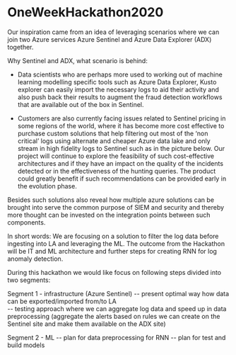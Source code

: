 # OneWeekHackathon2020

 Our inspiration came from an idea of leveraging scenarios where we can join two Azure services Azure Sentinel and Azure Data Explorer (ADX) together. 
 
 Why Sentinel and ADX, what scenario is behind: 
 
 - Data scientists who are perhaps more used to working out of machine learning modelling specific tools such as Azure Data Explorer, Kusto explorer can easily import the necessary logs to aid their activity and also push back their results to augment the fraud detection workflows that are available out of the box in Sentinel. 
 
 - Customers are also currently facing issues related to Sentinel pricing in some regions of the world, where it has become more cost effective to purchase custom solutions that help filtering out most of the ‘non critical’ logs using alternate and cheaper Azure data lake and only stream in high fidelity logs to Sentinel such as in the picture below. Our project will continue to explore the feasibility of such cost-effective architectures and if they have an impact on the quality of the incidents detected or in the effectiveness of the hunting queries. The product could greatly benefit if such recommendations can be provided early in the evolution phase. 
 
 Besides such solutions also reveal how multiple azure solutions can be brought into serve the common purpose of SIEM and security and thereby more thought can be invested on the integration points between such components. 
 
 In short words: We are focusing on a solution to filter the log data before ingesting into LA and leveraging the ML. The outcome from the Hackathon will be IT and ML architecture and further steps for creating RNN for log anomaly detection.
 
 During this hackathon we would like focus on following steps divided into two segments: 
 
 Segment 1 - infrastructure (Azure Sentinel) 
 -- present optimal way how data can be exported/imported from/to LA  
 -- testing approach where we can aggregate log data and speed up in data preprocessing (aggregate the alerts based on rules we can create on the Sentinel site and make them available on the ADX site) 
 
 Segment 2 - ML 
 -- plan for data preprocessing for RNN 
 -- plan for test and build models 
